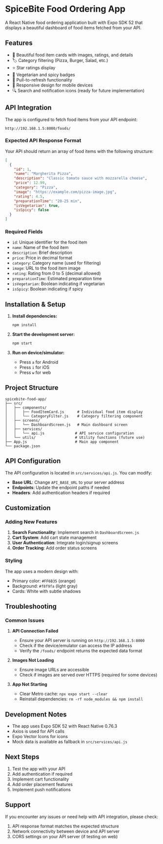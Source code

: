 # SpiceBite Food Ordering App

A React Native food ordering application built with Expo SDK 52 that displays a beautiful dashboard of food items fetched from your API.

## Features

- 🍕 Beautiful food item cards with images, ratings, and details
- 🏷️ Category filtering (Pizza, Burger, Salad, etc.)
- ⭐ Star ratings display
- 🥬 Vegetarian and spicy badges
- 🔄 Pull-to-refresh functionality
- 📱 Responsive design for mobile devices
- 🔍 Search and notification icons (ready for future implementation)

## API Integration

The app is configured to fetch food items from your API endpoint:
```
http://192.168.1.5:8000/foods/
```

### Expected API Response Format

Your API should return an array of food items with the following structure:

```json
[
  {
    "id": 1,
    "name": "Margherita Pizza",
    "description": "Classic tomato sauce with mozzarella cheese",
    "price": 12.99,
    "category": "Pizza",
    "image": "https://example.com/pizza-image.jpg",
    "rating": 4.5,
    "preparationTime": "20-25 min",
    "isVegetarian": true,
    "isSpicy": false
  }
]
```

### Required Fields

- `id`: Unique identifier for the food item
- `name`: Name of the food item
- `description`: Brief description
- `price`: Price in decimal format
- `category`: Category name (used for filtering)
- `image`: URL to the food item image
- `rating`: Rating from 0 to 5 (decimal allowed)
- `preparationTime`: Estimated preparation time
- `isVegetarian`: Boolean indicating if vegetarian
- `isSpicy`: Boolean indicating if spicy

## Installation & Setup

1. **Install dependencies:**
   ```bash
   npm install
   ```

2. **Start the development server:**
   ```bash
   npm start
   ```

3. **Run on device/simulator:**
   - Press `a` for Android
   - Press `i` for iOS
   - Press `w` for web

## Project Structure

```
spicebite-food-app/
├── src/
│   ├── components/
│   │   ├── FoodItemCard.js      # Individual food item display
│   │   └── CategoryFilter.js    # Category filtering component
│   ├── screens/
│   │   └── DashboardScreen.js   # Main dashboard screen
│   ├── services/
│   │   └── api.js              # API service configuration
│   └── utils/                  # Utility functions (future use)
├── App.js                      # Main app component
└── package.json
```

## API Configuration

The API configuration is located in `src/services/api.js`. You can modify:

- **Base URL**: Change `API_BASE_URL` to your server address
- **Endpoints**: Update the endpoint paths if needed
- **Headers**: Add authentication headers if required

## Customization

### Adding New Features

1. **Search Functionality**: Implement search in `DashboardScreen.js`
2. **Cart System**: Add cart state management
3. **User Authentication**: Integrate login/signup screens
4. **Order Tracking**: Add order status screens

### Styling

The app uses a modern design with:
- Primary color: `#FF6B35` (orange)
- Background: `#f8f9fa` (light gray)
- Cards: White with subtle shadows

## Troubleshooting

### Common Issues

1. **API Connection Failed**
   - Ensure your API server is running on `http://192.168.1.5:8000`
   - Check if the device/emulator can access the IP address
   - Verify the `/foods/` endpoint returns the expected data format

2. **Images Not Loading**
   - Ensure image URLs are accessible
   - Check if images are served over HTTPS (required for some devices)

3. **App Not Starting**
   - Clear Metro cache: `npx expo start --clear`
   - Reinstall dependencies: `rm -rf node_modules && npm install`

## Development Notes

- The app uses Expo SDK 52 with React Native 0.76.3
- Axios is used for API calls
- Expo Vector Icons for icons
- Mock data is available as fallback in `src/services/api.js`

## Next Steps

1. Test the app with your API
2. Add authentication if required
3. Implement cart functionality
4. Add order placement features
5. Implement push notifications

## Support

If you encounter any issues or need help with API integration, please check:
1. API response format matches the expected structure
2. Network connectivity between device and API server
3. CORS settings on your API server (if testing on web) 